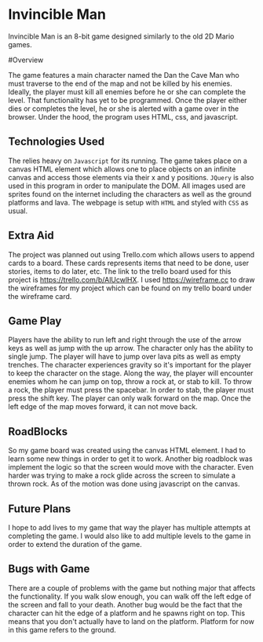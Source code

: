 # Invincible Man

Invincible Man is an 8-bit game designed similarly to the old 2D Mario games.

#Overview

The game features a main character named the Dan the Cave Man who must traverse to the end of the map and not be killed by his enemies. Ideally, the player must kill all enemies before he or she can complete the level. That functionality has yet to be programmed. Once the player either dies or completes the level, he or she is alerted with a game over in the browser. Under the hood, the program uses HTML, css, and javascript.

## Technologies Used

The relies heavy on `Javascript` for its running. The game takes place on a canvas HTML element which allows one to place objects on an infinite canvas and access those elements via their x and y positions. `JQuery` is also used in this program in order to manipulate the DOM. All images used are sprites found on the internet including the characters as well as the ground platforms and lava. The webpage is setup with `HTML` and styled with `CSS` as usual.

## Extra Aid

The project was planned out using Trello.com which allows users to append cards to a board. These cards represents items that need to be done, user stories, items to do later, etc. The link to the trello board used for this project is https://trello.com/b/AlUcwlHX. I used https://wireframe.cc to draw the wireframes for my project which can be found on my trello board under the wireframe card.

## Game Play

Players have the ability to run left and right through the use of the arrow keys as well as jump with the up arrow. The character only has the ability to single jump. The player will have to jump over lava pits as well as empty trenches. The character experiences gravity so it's important for the player to keep the character on the stage. Along the way, the player will encounter enemies whom he can jump on top, throw a rock at, or stab to kill. To throw a rock, the player must press the spacebar. In order to stab, the player must press the shift key. The player can only walk forward on the map. Once the left edge of the map moves forward, it can not move back.

## RoadBlocks

So my game board was created using the canvas HTML element. I had to learn some new things in order to get it to work. Another big roadblock was implement the logic so that the screen would move with the character. Even harder was trying to make a rock glide across the screen to simulate a thrown rock. As of the motion was done using javascript on the canvas.

## Future Plans

I hope to add lives to my game that way the player has multiple attempts at completing the game. I would also like to add multiple levels to the game in order to extend the duration of the game.

## Bugs with Game

There are a couple of problems with the game but nothing major that affects the functionality. If you walk slow enough, you can walk off the left edge of the screen and fall to your death. Another bug would be the fact that the character can hit the edge of a platform and he spawns right on top. This means that you don't actually have to land on the platform. Platform for now in this game refers to the ground.
